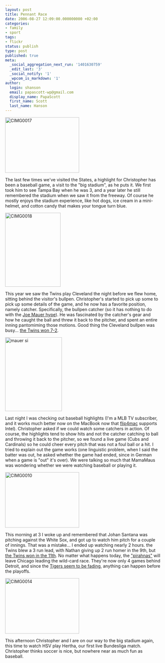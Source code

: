 ```yaml
---
layout: post
title: Pennant Race
date: 2006-08-27 12:09:00.000000000 +02:00
categories:
- family
- sport
tags:
- flickr
status: publish
type: post
published: true
meta:
  _social_aggregation_next_run: '1401630759'
  _edit_last: '3'
  _social_notify: '1'
  _wpcom_is_markdown: '1'
author:
  login: shanson
  email: papascott-wp@gmail.com
  display_name: PapaScott
  first_name: Scott
  last_name: Hanson
---
```

<p><a href="http://www.flickr.com/photos/papascott/225735308/" title="Photo Sharing"><img src="https://static.flickr.com/81/225735308_09467a3fd2_m.jpg" width="240" height="180" alt="CIMG0017" /></a></p>
<p>The last few times we've visited the States, a highlight for Christopher has been a baseball game, a visit to the "big stadium", as he puts it. We first took him to see Tampa Bay when he was 3, and a year later he still remembered the stadium when we saw it from the freeway. Of course he mostly enjoys the stadium experience, like hot dogs, ice cream in a mini-helmet, and cotton candy that makes your tongue turn blue.</p>
<p><a href="http://www.flickr.com/photos/papascott/225734609/" title="Photo Sharing"><img src="https://static.flickr.com/67/225734609_2fe86ed7ea_m.jpg" width="180" height="240" alt="CIMG0018" /></a></p>
<p>This year we saw the Twins play Cleveland the night before we flew home, sitting behind the visitor's bullpen. Christopher's started to pick up some to pick up some details of the game, and he now has a favorite position, namely catcher. Specifically, the bullpen catcher (so it has nothing to do with the <a href="http://sportsillustrated.cnn.com/si_online/covers/issues/2006/0807.html">Joe Mauer hype</a>). He was fascinated by the catcher's gear and how he caught the ball and threw it back to the pitcher, and spent an entire inning pantomiming those motions. Good thing the Cleveland bullpen was busy... <a href="http://sports.yahoo.com/mlb/recap?gid=260816109">the Twins won 7-2</a>.</p>
<p><a href="http://www.flickr.com/photos/papascott/225759833/" title="Photo Sharing"><img src="https://static.flickr.com/75/225759833_79ef5284e7_m.jpg" width="184" height="240" alt="mauer si" /></a></p>
<p>Last night I was checking out baseball highlights (I'm a MLB TV subscriber, and it works much better now on the MacBook now that <a href="http://www.flip4mac.com/">flip4mac</a> supports Intel). Christopher asked if we could watch some catchers in action. Of course, the highlights tend to show hits and not the catcher catching to ball and throwing it back to the pitcher, so we found a live game (Cubs and Cardinals) so he could cheer every pitch that was not a foul ball or a hit. I tried to explain out the game works (one linguistic problem, when I said the batter was out, he asked whether the game had ended, since in German when a game is "out" it's over). We were talking so much that MamaMaus was wondering whether we were watching baseball or playing it.</p>
<p><a href="http://www.flickr.com/photos/papascott/225735108/" title="Photo Sharing"><img src="https://static.flickr.com/85/225735108_2ee3eb8ad8_m.jpg" width="240" height="180" alt="CIMG0010" /></a></p>
<p>This morning at 3 I woke up and remembered that Johan Santana was pitching against the White Sox, and got up to watch him pitch for a couple of innings. That was a mistake... I ended up watching nearly 2 hours. the Twins blew a 3 run lead, with Nathan giving up 2 run homer in the 9th, but <a href="http://sports.yahoo.com/mlb/recap;_ylt=ArpjM94kxnHb9MiGQulF8OUf0bYF?gid=260826104&amp;prov=ap">the Twins won in the 11th</a>. No matter what happens today, the <a href="http://minnesota.twins.mlb.com/NASApp/mlb/news/article.jsp?ymd=20060819&amp;content_id=1618497&amp;vkey=news_min&amp;fext=.jsp&amp;c_id=min">"pirahnas"</a> will leave Chicago leading the wild-card race. They're now only 4 games behind Detroit, and since the <a href="http://sports.yahoo.com/mlb/recap;_ylt=ArAMg7WJlP8kb5zwQQ9ZspsZ0bYF?gid=260826105&amp;prov=ap">Tigers seem to be fading</a>, anything can happen before the playoffs.</p>
<p><a href="http://www.flickr.com/photos/papascott/225735452/" title="Photo Sharing"><img src="https://static.flickr.com/86/225735452_e96aefc5f3_m.jpg" width="240" height="180" alt="CIMG0014" /></a></p>
<p>This afternoon Christopher and I are on our way to the big stadium again, this time to watch HSV play Hertha, our first live Bundesliga match. Christopher thinks soccer is nice, but nowhere near as much fun as baseball.</p>
